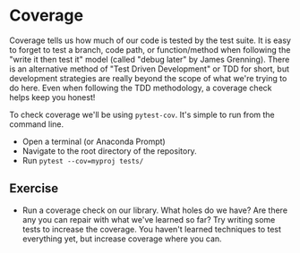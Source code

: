 # Coverage

Coverage tells us how much of our code is tested by the test suite. It is easy
to forget to test a branch, code path, or function/method when following the
"write it then test it" model (called "debug later" by James Grenning). There
is an alternative method of "Test Driven Development" or TDD for short, but
development strategies are really beyond the scope of what we're trying to do
here. Even when following the TDD methodology, a coverage check helps keep you
honest!

To check coverage we'll be using `pytest-cov`. It's simple to run from the
command line.

* Open a terminal (or Anaconda Prompt)
* Navigate to the root directory of the repository.
* Run `pytest --cov=myproj tests/`

## Exercise
* Run a coverage check on our library. What holes do we have? Are there any
  you can repair with what we've learned so far? Try writing some tests to
  increase the coverage. You haven't learned techniques to test everything yet,
  but increase coverage where you can.
  
